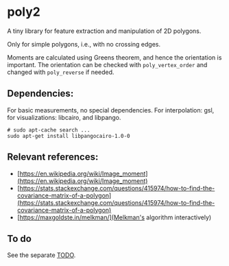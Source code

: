 # poly2

A tiny library for feature extraction and manipulation of 2D polygons.

Only for simple polygons, i.e., with no crossing edges.

Moments are calculated using Greens theorem, and hence the orientation is important.
The orientation can be checked with `poly_vertex_order` and changed with `poly_reverse`
if needed.

## Dependencies:
For basic measurements, no special dependencies. For interpolation:
gsl, for visualizations: libcairo, and libpango.

``` shell
# sudo apt-cache search ...
sudo apt-get install libpangocairo-1.0-0
```

## Relevant references:
 * [https://en.wikipedia.org/wiki/Image_moment](https://en.wikipedia.org/wiki/Image_moment)
 * [https://stats.stackexchange.com/questions/415974/how-to-find-the-covariance-matrix-of-a-polygon](https://stats.stackexchange.com/questions/415974/how-to-find-the-covariance-matrix-of-a-polygon)
 * [https://maxgoldste.in/melkman/](Melkman's algorithm interactively)

## To do
See the separate [TODO](TODO.md).
